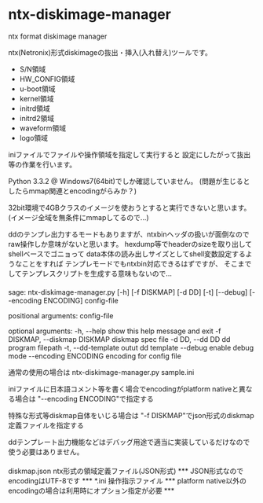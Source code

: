 ntx-diskimage-manager
=====================

ntx format diskimage manager

ntx(Netronix)形式diskimageの抜出・挿入(入れ替え)ツールです。

* S/N領域
* HW_CONFIG領域
* u-boot領域
* kernel領域
* initrd領域
* initrd2領域
* waveform領域
* logo領域

iniファイルでファイルや操作領域を指定して実行すると
設定にしたがって抜出等の作業を行います。

Python 3.3.2 @ Windows7(64bit)でしか確認していません。
(問題が生じるとしたらmmap関連とencodingがらみか？)

32bit環境で4GBクラスのイメージを使おうとすると実行できないと思います。
(イメージ全域を無条件にmmapしてるので…)

ddのテンプレ出力するモードもありますが、ntxbinヘッダの扱いが面倒なので
raw操作しか意味がないと思います。
hexdump等でheaderのsizeを取り出してshellベースでゴニョって
data本体の読み出しサイズとしてshell変数設定するようなことをすれば
テンプレモードでもntxbin対応できるはずですが、
そこまでしてテンプレスクリプトを生成する意味もないので…

####
sage: ntx-diskimage-manager.py [-h] [-f DISKMAP] [-d DD] [-t] [--debug]
                               [--encoding ENCODING]
                               config-file

positional arguments:
  config-file

optional arguments:
  -h, --help            show this help message and exit
  -f DISKMAP, --diskmap DISKMAP
                        diskmap spec file
  -d DD, --dd DD        dd program filepath
  -t, --dd-template     outut dd template
  --debug               enable debug mode
  --encoding ENCODING   encoding for config file

通常の使用の場合は
	ntx-diskimage-manager.py sample.ini

iniファイルに日本語コメント等を書く場合でencodingがplatform nativeと異なる場合は
"--encoding ENCODING"で指定する

特殊な形式等diskmap自体をいじる場合は
"-f DISKMAP"でjson形式のdiskmap定義ファイルを指定する

ddテンプレート出力機能などはデバッグ用途で適当に実装しているだけなので
使う必要はありません。

####
diskmap.json
	ntx形式の領域定義ファイル(JSON形式)
	*** JSON形式なのでencodingはUTF-8です ***
*.ini
	操作指示ファイル
	*** platform native以外のencodingの場合は利用時にオプション指定が必要 ***

